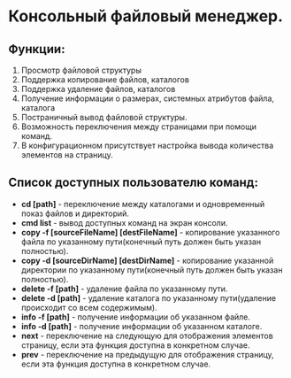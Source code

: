 # Консольный файловый менеджер.

## Функции:

1. Просмотр файловой структуры
2. Поддержка копирование файлов, каталогов
3. Поддержка удаление файлов, каталогов
4. Получение информации о размерах, системных атрибутов файла, каталога
5. Постраничный вывод файловой структуры.
6. Возможность переключения между страницами при помощи команд.
6. В конфигурационном присутствует настройка вывода количества элементов на страницу.

## Список доступных пользователю команд:

- **cd [path]** - переключение между каталогами и одновременный показ файлов и директорий.
- **cmd list** - вывод доступных команд на экран консоли.
- **copy -f [sourceFileName] [destFileName]** - копирование указанного файла по указанному пути(конечный путь должен быть
  указан полностью).
- **copy -d [sourceDirName] [destDirName]** - копирование указанной директории по указанному пути(конечный путь должен быть
  указан полностью).
- **delete -f [path]** - удаление файла по указанному пути.
- **delete -d [path]** - удаление каталога по указанному пути(удаление происходит со всем содержимым). 
- **info -f [path]** - получение информации об указанном файле.
- **info -d [path]** - получение информации об указанном каталоге.  
- **next** - переключение на следующую для отображения элементов страницу, если эта функция доступна в конкретном случае.
- **prev** - переключение на предыдущую для отображения страницу, если эта функция доступна в конкретном случае.